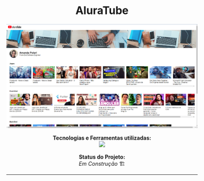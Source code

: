 <h1 align="center">AluraTube</h1>
<div align="center">

![aluratube](./src/img/photo-aluratube.png)

</div>
<p align="center">
<span><strong>Tecnologias e Ferramentas utilizadas:</strong></span>
<br>
  <a href="https://skillicons.dev">
    <img src="https://skillicons.dev/icons?i=figma,git,github,react,js,html,css,styledcomponents,nextjs" style="height: 25px;"/>
  </a>
</p>

<p align="center"><strong>Status do Projeto:<br></strong> <i>Em Construção </i>🏗️</p>

---
